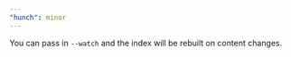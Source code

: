 ```yaml
---
"hunch": minor
---
```


You can pass in `--watch` and the index will be rebuilt on content changes.
